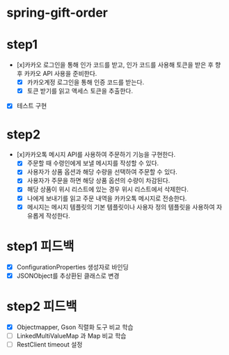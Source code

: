 # spring-gift-order
# step1
- [x]카카오 로그인을 통해 인가 코드를 받고, 인가 코드를 사용해 토큰을 받은 후 향후 카카오 API 사용을 준비한다.
    - [x] 카카오계정 로그인을 통해 인증 코드를 받는다.
    - [x] 토큰 받기를 읽고 액세스 토큰을 추출한다.
- [x] 테스트 구현
# step2
- [x]카카오톡 메시지 API를 사용하여 주문하기 기능을 구현한다.
    - [x] 주문할 때 수령인에게 보낼 메시지를 작성할 수 있다.
    - [x] 사용자가 상품 옵션과 해당 수량을 선택하여 주문할 수 있다.
    - [x] 사용자가 주문을 하면 해당 상품 옵션의 수량이 차감된다.
    - [x] 해당 상품이 위시 리스트에 있는 경우 위시 리스트에서 삭제한다.
    - [x] 나에게 보내기를 읽고 주문 내역을 카카오톡 메시지로 전송한다.
    - [x] 메시지는 메시지 템플릿의 기본 템플릿이나 사용자 정의 템플릿을 사용하여 자유롭게 작성한다.
# step1 피드백
- [x] ConfigurationProperties 생성자로 바인딩
- [x] JSONObject를 추상환된 클래스로 변경
# step2 피드백
- [x] Objectmapper, Gson 직렬화 도구 비교 학습
- [ ] LinkedMultiValueMap 과 Map 비교 학습
- [ ] RestClient timeout 설정